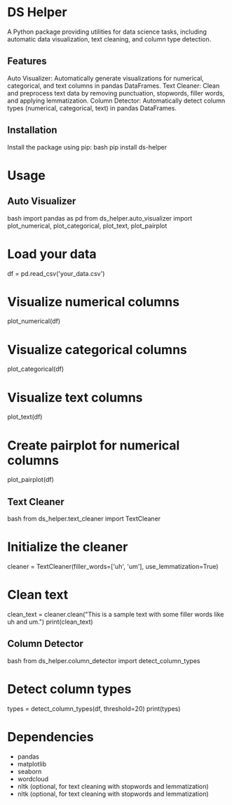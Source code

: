 # DS Helper
A Python package providing utilities for data science tasks, including automatic data visualization, text cleaning, and column type detection.

## Features
Auto Visualizer: Automatically generate visualizations for numerical, categorical, and text columns in pandas DataFrames.
Text Cleaner: Clean and preprocess text data by removing punctuation, stopwords, filler words, and applying lemmatization.
Column Detector: Automatically detect column types (numerical, categorical, text) in pandas DataFrames.

## Installation
Install the package using pip: 
bash
pip install ds-helper

# Usage
## Auto Visualizer
bash
import pandas as pd
from ds_helper.auto_visualizer import plot_numerical, plot_categorical, plot_text, plot_pairplot

# Load your data
df = pd.read_csv('your_data.csv')

# Visualize numerical columns
plot_numerical(df)

# Visualize categorical columns
plot_categorical(df)

# Visualize text columns
plot_text(df)

# Create pairplot for numerical columns
plot_pairplot(df)

## Text Cleaner
bash
from ds_helper.text_cleaner import TextCleaner

# Initialize the cleaner
cleaner = TextCleaner(filler_words=['uh', 'um'], use_lemmatization=True)

# Clean text
clean_text = cleaner.clean("This is a sample text with some filler words like uh and um.")
print(clean_text)

## Column Detector
bash
from ds_helper.column_detector import detect_column_types

# Detect column types
types = detect_column_types(df, threshold=20)
print(types)

# Dependencies
- pandas
- matplotlib
- seaborn
- wordcloud
- nltk (optional, for text cleaning with stopwords and lemmatization)
- nltk (optional, for text cleaning with stopwords and lemmatization)

